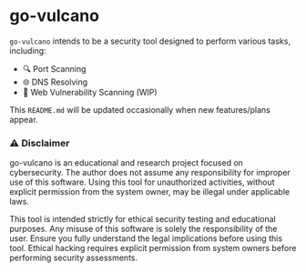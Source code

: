 # go-vulcano

`go-vulcano` intends to be a security tool designed to perform various tasks, including:
- 🔍 Port Scanning
- 🌐 DNS Resolving
- 🔎 Web Vulnerability Scanning (WIP)

This `README.md` will be updated occasionally when new features/plans appear.

###  ⚠️ Disclaimer
go-vulcano is an educational and research project focused on cybersecurity. The author does not assume any responsibility for improper use of this software. Using this tool for unauthorized activities, without explicit permission from the system owner, may be illegal under applicable laws.

This tool is intended strictly for ethical security testing and educational purposes. Any misuse of this software is solely the responsibility of the user. 
Ensure you fully understand the legal implications before using this tool. Ethical hacking requires explicit permission from system owners before performing security assessments.

